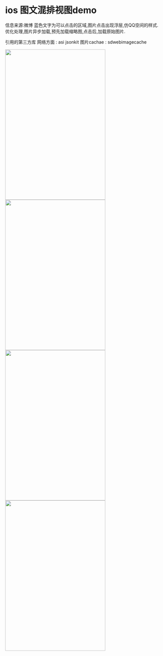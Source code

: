 
<h1>ios 图文混排视图demo</h1>

信息来源:微博
蓝色文字为可以点击的区域,图片点击出现浮层,仿QQ空间的样式.
优化处理,图片异步加载,预先加载缩略图,点击后,加载原始图片.

引用的第三方库
网络方面 : asi  jsonkit
图片cachae : sdwebimagecache

<img src="/Resouces/IMG_0559.PNG" width='320px' height='480px' ></img>
<img src="/Resouces/IMG_0560.PNG" width='320px' height='480px' ></img>
<img src="/Resouces/IMG_0561.PNG" width='320px' height='480px' ></img>
<img src="/Resouces/IMG_0562.PNG" width='320px' height='480px' ></img>
